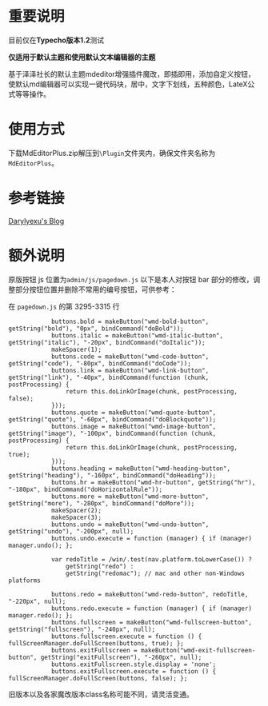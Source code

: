重要说明
====

目前仅在**Typecho版本1.2**测试

**仅适用于默认主题和使用默认文本编辑器的主题**

基于泽泽社长的默认主题mdeditor增强插件魔改，即插即用，添加自定义按钮，使默认md编辑器可以实现一键代码块，居中，文字下划线，五种颜色，LateX公式等等操作。

使用方式
=====
下载MdEditorPlus.zip解压到`\Plugin`文件夹内，确保文件夹名称为`MdEditorPlus`。

参考链接
====
[Darylyexu's Blog](https://www.darylyexu.top:8888/)

额外说明
====

原版按钮 js 位置为`admin/js/pagedown.js`
以下是本人对按钮 bar 部分的修改，调整部分按钮位置并删除不常用的编号按钮，可供参考：

在 `pagedown.js` 的第 3295-3315 行
```
            buttons.bold = makeButton("wmd-bold-button", getString("bold"), "0px", bindCommand("doBold"));
            buttons.italic = makeButton("wmd-italic-button", getString("italic"), "-20px", bindCommand("doItalic"));
            makeSpacer(1);
            buttons.code = makeButton("wmd-code-button", getString("code"), "-80px", bindCommand("doCode"));
            buttons.link = makeButton("wmd-link-button", getString("link"), "-40px", bindCommand(function (chunk, postProcessing) {
                return this.doLinkOrImage(chunk, postProcessing, false);
            }));
            buttons.quote = makeButton("wmd-quote-button", getString("quote"), "-60px", bindCommand("doBlockquote"));
            buttons.image = makeButton("wmd-image-button", getString("image"), "-100px", bindCommand(function (chunk, postProcessing) {
                return this.doLinkOrImage(chunk, postProcessing, true);
            }));
            buttons.heading = makeButton("wmd-heading-button", getString("heading"), "-160px", bindCommand("doHeading"));
            buttons.hr = makeButton("wmd-hr-button", getString("hr"), "-180px", bindCommand("doHorizontalRule"));
            buttons.more = makeButton("wmd-more-button", getString("more"), "-280px", bindCommand("doMore"));
            makeSpacer(2);
            makeSpacer(3);
            buttons.undo = makeButton("wmd-undo-button", getString("undo"), "-200px", null);
            buttons.undo.execute = function (manager) { if (manager) manager.undo(); };

            var redoTitle = /win/.test(nav.platform.toLowerCase()) ?
                getString("redo") :
                getString("redomac"); // mac and other non-Windows platforms

            buttons.redo = makeButton("wmd-redo-button", redoTitle, "-220px", null);
            buttons.redo.execute = function (manager) { if (manager) manager.redo(); };
            buttons.fullscreen = makeButton("wmd-fullscreen-button", getString("fullscreen"), "-240px", null);
            buttons.fullscreen.execute = function () { fullScreenManager.doFullScreen(buttons, true); };
            buttons.exitFullscreen = makeButton("wmd-exit-fullscreen-button", getString("exitFullscreen"), "-260px", null);
            buttons.exitFullscreen.style.display = 'none';
            buttons.exitFullscreen.execute = function () { fullScreenManager.doFullScreen(buttons, false); };
```
旧版本以及各家魔改版本class名称可能不同，请灵活变通。

